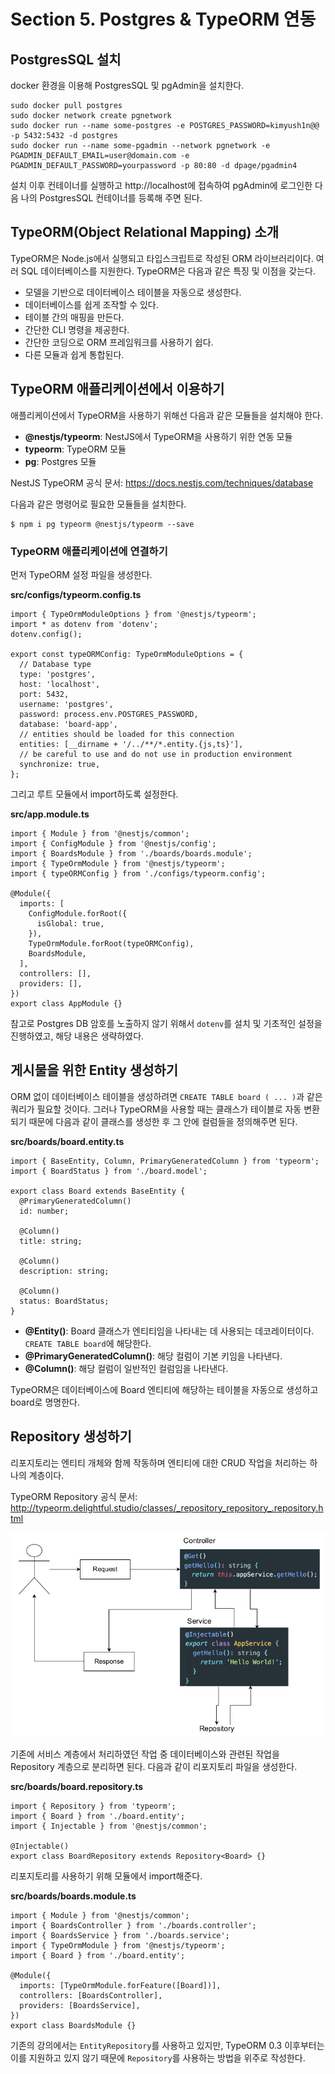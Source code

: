 # Section 5. Postgres & TypeORM 연동

## PostgresSQL 설치

docker 환경을 이용해 PostgresSQL 및 pgAdmin을 설치한다.

```
sudo docker pull postgres
sudo docker network create pgnetwork
sudo docker run --name some-postgres -e POSTGRES_PASSWORD=kimyush1n@@ -p 5432:5432 -d postgres
sudo docker run --name some-pgadmin --network pgnetwork -e PGADMIN_DEFAULT_EMAIL=user@domain.com -e PGADMIN_DEFAULT_PASSWORD=yourpassword -p 80:80 -d dpage/pgadmin4
```

설치 이후 컨테이너를 실행하고 http://localhost에 접속하여 pgAdmin에 로그인한 다음 나의 PostgresSQL 컨테이너를 등록해 주면 된다.

## TypeORM(Object Relational Mapping) 소개

TypeORM은 Node.js에서 실행되고 타입스크립트로 작성된 ORM 라이브러리이다. 여러 SQL 데이터베이스를 지원한다. TypeORM은 다음과 같은 특징 및 이점을 갖는다.

- 모델을 기반으로 데이터베이스 테이블을 자동으로 생성한다.
- 데이터베이스를 쉽게 조작할 수 있다.
- 테이블 간의 매핑을 만든다.
- 간단한 CLI 명령을 제공한다.
- 간단한 코딩으로 ORM 프레임워크를 사용하기 쉽다.
- 다른 모듈과 쉽게 통합된다.

## TypeORM 애플리케이션에서 이용하기

애플리케이션에서 TypeORM을 사용하기 위해선 다음과 같은 모듈들을 설치해야 한다.

- **@nestjs/typeorm**: NestJS에서 TypeORM을 사용하기 위한 연동 모듈
- **typeorm**: TypeORM 모듈
- **pg**: Postgres 모듈

NestJS TypeORM 공식 문서: https://docs.nestjs.com/techniques/database

다음과 같은 명령어로 필요한 모듈들을 설치한다.

```
$ npm i pg typeorm @nestjs/typeorm --save
```

### TypeORM 애플리케이션에 연결하기

먼저 TypeORM 설정 파일을 생성한다.

**src/configs/typeorm.config.ts**
```
import { TypeOrmModuleOptions } from '@nestjs/typeorm';
import * as dotenv from 'dotenv';
dotenv.config();

export const typeORMConfig: TypeOrmModuleOptions = {
  // Database type
  type: 'postgres',
  host: 'localhost',
  port: 5432,
  username: 'postgres',
  password: process.env.POSTGRES_PASSWORD,
  database: 'board-app',
  // entities should be loaded for this connection
  entities: [__dirname + '/../**/*.entity.{js,ts}'],
  // be careful to use and do not use in production environment
  synchronize: true,
};
```

그리고 루트 모듈에서 import하도록 설정한다.

**src/app.module.ts**
```
import { Module } from '@nestjs/common';
import { ConfigModule } from '@nestjs/config';
import { BoardsModule } from './boards/boards.module';
import { TypeOrmModule } from '@nestjs/typeorm';
import { typeORMConfig } from './configs/typeorm.config';

@Module({
  imports: [
    ConfigModule.forRoot({
      isGlobal: true,
    }),
    TypeOrmModule.forRoot(typeORMConfig),
    BoardsModule,
  ],
  controllers: [],
  providers: [],
})
export class AppModule {}
```

참고로 Postgres DB 암호를 노출하지 않기 위해서 `dotenv`를 설치 및 기초적인 설정을 진행하였고, 해당 내용은 생략하였다.

## 게시물을 위한 Entity 생성하기

ORM 없이 데이터베이스 테이블을 생성하려면 `CREATE TABLE board ( ... )`과 같은 쿼리가 필요할 것이다. 그러나 TypeORM을 사용할 때는 클래스가 테이블로 자동 변환되기 때문에 다음과 같이 클래스를 생성한 후 그 안에 컬럼들을 정의해주면 된다.

**src/boards/board.entity.ts**
```
import { BaseEntity, Column, PrimaryGeneratedColumn } from 'typeorm';
import { BoardStatus } from './board.model';

export class Board extends BaseEntity {
  @PrimaryGeneratedColumn()
  id: number;

  @Column()
  title: string;

  @Column()
  description: string;

  @Column()
  status: BoardStatus;
}
```

- **@Entity()**: Board 클래스가 엔티티임을 나타내는 데 사용되는 데코레이터이다. `CREATE TABLE board`에 해당한다.
- **@PrimaryGeneratedColumn()**: 해당 컬럼이 기본 키임을 나타낸다.
- **@Column()**: 해당 컬럼이 일반적인 컬럼임을 나타낸다.

TypeORM은 데이터베이스에 Board 엔티티에 해당하는 테이블을 자동으로 생성하고 board로 명명한다.

## Repository 생성하기

리포지토리는 엔티티 개체와 함께 작동하며 엔티티에 대한 CRUD 작업을 처리하는 하나의 계층이다.

TypeORM Repository 공식 문서: http://typeorm.delightful.studio/classes/_repository_repository_.repository.html

![Repository pattern](images/RepositoryPattern.png)

기존에 서비스 계층에서 처리하였던 작업 중 데이터베이스와 관련된 작업을 Repository 계층으로 분리하면 된다. 다음과 같이 리포지토리 파일을 생성한다.

**src/boards/board.repository.ts**
```
import { Repository } from 'typeorm';
import { Board } from './board.entity';
import { Injectable } from '@nestjs/common';

@Injectable()
export class BoardRepository extends Repository<Board> {}
```

리포지토리를 사용하기 위해 모듈에서 import해준다.

**src/boards/boards.module.ts**
```
import { Module } from '@nestjs/common';
import { BoardsController } from './boards.controller';
import { BoardsService } from './boards.service';
import { TypeOrmModule } from '@nestjs/typeorm';
import { Board } from './board.entity';

@Module({
  imports: [TypeOrmModule.forFeature([Board])],
  controllers: [BoardsController],
  providers: [BoardsService],
})
export class BoardsModule {}
```

기존의 강의에서는 `EntityRepository`를 사용하고 있지만, TypeORM 0.3 이후부터는 이를 지원하고 있지 않기 때문에 `Repository`를 사용하는 방법을 위주로 작성한다.